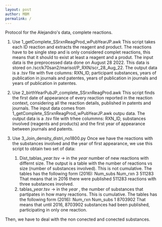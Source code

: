 ```yaml
---
layout: post
author: MBM
permalink: /
---
```


Protocol for the Alejandro's data, complete reactions.

1. Use 1_getComplete_SSrxnReagProd_wPubYearJP.awk
   This script takes each ID reaction and extracts the reagent and product. The reactions have to be single step and is only considered complet reactions, this means that it should to exist at least a reagent and a produt. The input data is the preprocessed data done on August 28 2022. This data is stored on /scr/k70san2/marisol/P_RXN/scr_28_Aug_22. The output data is a .tsv file with five columns: RXN_ID, participant substances, years of publication in journals and patentes, years of publication in journals and years of publication in patentes.

2. Use 2_birthYearPubJP_complete_SSrxnReagProd.awk
   This script finds the first date of appearance of every reaction reported in the reaction context, considering all the reaction details, published in patents and journals. The input data comes from 1_getComplete_SSrxnReagProd_wPubYearJP.awk outpu data. The output data is a  .tsv file with trhee colummns: RXN_ID, substances involved (reagents and products) and the first year of  appearance between journals and patents.

3. Use  3_Join_density_distri_no1800.py
   Once we have the reactions with the substances involved and the year of first appearance, we use this script to obtain  two set of data:
   1. Dist_tablas_*year*.tsv -> in the *year* number of new reactions with differnt size. The output is a table with the number of reactions vs size (number of substances involved). This is not cumulative. The tables has the following form (2016):
      Num_subs		     Num_rxn
      3					511283
      That means that in 2016 there were published 511283 reactions with three substances involved.
   2. tablas_*year*.tsv -> in the *year* , the number of substances that partipates in how many reactions. This is cumulative. The tables has the following form (2016):
      Num_rxn		Num_subs
      1			8703902
      That means that until 2016,  8703902 substances had been published, participating in only one reaction.


Then, we have to deal with the non conected and conected substances.
